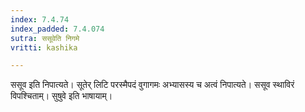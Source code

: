 ```yaml
---
index: 7.4.74
index_padded: 7.4.074
sutra: ससूवेति निगमे
vritti: kashika

---
```

ससूव इति निपात्यते। सूतेर् लिटि परस्मैपदं वुगागमः अभ्यासस्य च अत्वं निपात्यते। ससूव स्थाविरं विपश्चिताम्। सुषुवे इति भाषायाम्।